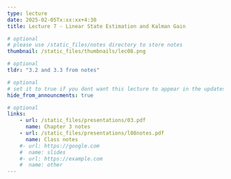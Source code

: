 ```yaml
---
type: lecture
date: 2025-02-05Tx:xx:xx+4:30
title: Lecture 7 - Linear State Estimation and Kalman Gain

# optional
# please use /static_files/notes directory to store notes
thumbnail: /static_files/thumbnails/lec08.png

# optional
tldr: "3.2 and 3.3 from notes"

# optional
# set it to true if you dont want this lecture to appear in the updates section
hide_from_announcments: true

# optional
links:
    - url: /static_files/presentations/03.pdf
      name: Chapter 3 notes
    - url: /static_files/presentations/l08notes.pdf
      name: Class notes
    #- url: https://google.com
    #  name: slides
    #- url: https://example.com
    #  name: other
---
```

<!-- Other additional contents using markdown -->

